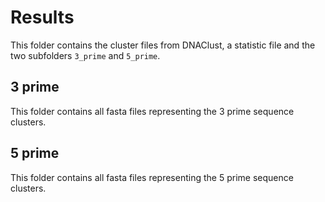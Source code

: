 # Results #

This folder contains the cluster files from DNAClust, a statistic file and the two subfolders `3_prime` and `5_prime`.

## 3 prime ##

This folder contains all fasta files representing the 3 prime sequence clusters.

## 5 prime ##

This folder contains all fasta files representing the 5 prime sequence clusters.
